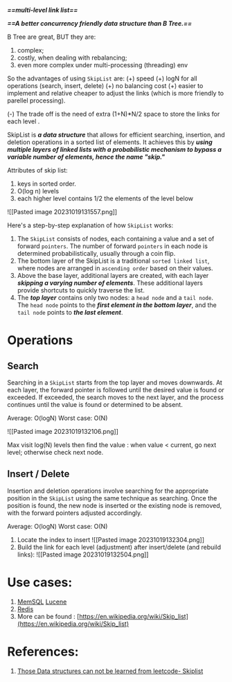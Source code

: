 ***==multi-level link list==***

***==A better concurrency friendly data structure than B Tree.==***

B Tree are great, BUT they are:
1. complex;
2. costly, when dealing with rebalancing;
3. even more complex under multi-processing (threading) env

So the advantages of using `SkipList` are:
	(+) speed
	(+) logN for all operations (search, insert, delete)
	(+) no balancing cost
	(+) easier to implement and relative cheaper to adjust the links (which is more friendly to parellel processing).
	
(-) The trade off is the need of extra (1+N)*N/2 space to store the links for each level .

SkipList is ***a data structure*** that allows for efficient searching, insertion, and deletion operations in a sorted list of elements. It achieves this by ***using multiple layers of linked lists with a probabilistic mechanism to bypass a variable number of elements, hence the name "skip."*** 

Attributes of skip list:
1. keys in sorted order.
2. O(log n) levels
3. each higher level contains 1/2 the elements of the level below

![[Pasted image 20231019131557.png]]

Here's a step-by-step explanation of how `SkipList` works:
1. The `SkipList` consists of nodes, each containing a value and a set of forward `pointers`. The number of forward `pointers` in each node is determined probabilistically, usually through a coin flip.
2. The bottom layer of the SkipList is a traditional `sorted linked list`, where nodes are arranged in `ascending order` based on their values.
3. Above the base layer, additional layers are created, with each layer ***skipping a varying number of elements***. These additional layers provide shortcuts to quickly traverse the list.
4. The ***top layer*** contains only two nodes: a `head node` and a `tail node`. The `head node` points to the ***first element in the bottom layer***, and the `tail node` points to ***the last element***.

# Operations
## Search
Searching in a `SkipList` starts from the top layer and moves downwards. At each layer, the forward pointer is followed until the desired value is found or exceeded. If exceeded, the search moves to the next layer, and the process continues until the value is found or determined to be absent.

Average: O(logN)
Worst case: O(N)


![[Pasted image 20231019132106.png]]

Max visit log(N) levels then find the value : when value < current, go next level; otherwise check next node.

## Insert / Delete
Insertion and deletion operations involve searching for the appropriate position in the `SkipList` using the same technique as searching. Once the position is found, the new node is inserted or the existing node is removed, with the forward pointers adjusted accordingly.

Average: O(logN)
Worst case: O(N)

1. Locate the index to insert
![[Pasted image 20231019132304.png]]
2. Build the link for each level (adjustment) after insert/delete (and rebuild links):
   ![[Pasted image 20231019132504.png]]

# Use cases:
1. [MemSQL](https://en.wikipedia.org/wiki/MemSQL) [Lucene](https://en.wikipedia.org/wiki/Lucene)
2. [Redis](https://en.wikipedia.org/wiki/Redis)
3. More can be found : [https://en.wikipedia.org/wiki/Skip_list](https://en.wikipedia.org/wiki/Skip_list)


# References:
1. [Those Data structures can not be learned from leetcode- Skiplist](https://iorilan.medium.com/those-data-structures-can-not-be-learned-from-leetcode-skiplist-2b592d11e307)
